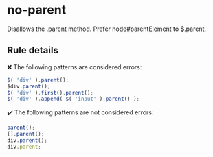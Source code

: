# no-parent

Disallows the .parent method. Prefer node#parentElement to $.parent.

## Rule details

❌ The following patterns are considered errors:
```js
$( 'div' ).parent();
$div.parent();
$( 'div' ).first().parent();
$( 'div' ).append( $( 'input' ).parent() );
```

✔️ The following patterns are not considered errors:
```js
parent();
[].parent();
div.parent();
div.parent;
```
